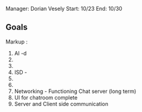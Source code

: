 Manager: Dorian Vesely
Start: 10/23
End: 10/30

## Goals

Markup :
1. AI -d
  1.
  2.
2. ISD -
  1.
  2.
3. Networking - Functioning Chat server (long term)
  1. UI for chatroom complete
  2. Server and Client side communication
